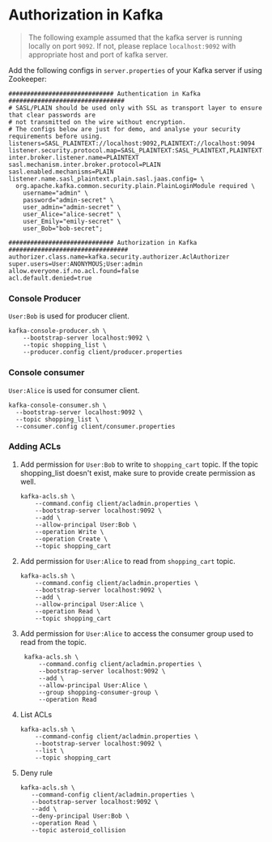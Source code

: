 # Authorization in Kafka

> The following example assumed that the kafka server is running locally on port `9092`.
If not, please replace `localhost:9092` with appropriate host and port of kafka server.

Add the following configs in `server.properties` of your Kafka server if using Zookeeper:

```properties
############################# Authentication in Kafka ################################
# SASL/PLAIN should be used only with SSL as transport layer to ensure that clear passwords are
# not transmitted on the wire without encryption.
# The configs below are just for demo, and analyse your security requirements before using.
listeners=SASL_PLAINTEXT://localhost:9092,PLAINTEXT://localhost:9094
listener.security.protocol.map=SASL_PLAINTEXT:SASL_PLAINTEXT,PLAINTEXT:PLAINTEXT
inter.broker.listener.name=PLAINTEXT
sasl.mechanism.inter.broker.protocol=PLAIN
sasl.enabled.mechanisms=PLAIN
listener.name.sasl_plaintext.plain.sasl.jaas.config= \
  org.apache.kafka.common.security.plain.PlainLoginModule required \
    username="admin" \
    password="admin-secret" \
    user_admin="admin-secret" \
    user_Alice="alice-secret" \
    user_Emily="emily-secret" \
    user_Bob="bob-secret";

############################# Authorization in Kafka #################################
authorizer.class.name=kafka.security.authorizer.AclAuthorizer
super.users=User:ANONYMOUS;User:admin
allow.everyone.if.no.acl.found=false
acl.default.denied=true
```

### Console Producer
`User:Bob` is used for producer client.

```shell
kafka-console-producer.sh \
    --bootstrap-server localhost:9092 \
    --topic shopping_list \
    --producer.config client/producer.properties
```

### Console consumer
`User:Alice` is used for consumer client.

```shell
kafka-console-consumer.sh \
  --bootstrap-server localhost:9092 \
  --topic shopping_list \
  --consumer.config client/consumer.properties
```

### Adding ACLs

1. Add permission for `User:Bob` to write to `shopping_cart` topic.
   If the topic shopping_list doesn't exist, make sure to provide create permission as well.
    ```shell
    kafka-acls.sh \
        --command.config client/acladmin.properties \
        --bootstrap-server localhost:9092 \
        --add \
        --allow-principal User:Bob \
        --operation Write \
        --operation Create \
        --topic shopping_cart
    ```

2. Add permission for `User:Alice` to read from `shopping_cart` topic.
    ```shell
    kafka-acls.sh \
        --command.config client/acladmin.properties \
        --bootstrap-server localhost:9092 \
        --add \
        --allow-principal User:Alice \
        --operation Read \
        --topic shopping_cart
    ```

3. Add permission for `User:Alice` to access the consumer group used to read from the topic.
   ```shell
    kafka-acls.sh \
        --command.config client/acladmin.properties \
        --bootstrap-server localhost:9092 \
        --add \
        --allow-principal User:Alice \
        --group shopping-consumer-group \
        --operation Read
    ```

4. List ACLs
   ```shell
   kafka-acls.sh \
       --command-config client/acladmin.properties \
       --bootstrap-server localhost:9092 \
       --list \
       --topic shopping_cart
   ```

5. Deny rule
   ```shell
   kafka-acls.sh \
      --command-config client/acladmin.properties \
      --bootstrap-server localhost:9092 \
      --add \
      --deny-principal User:Bob \
      --operation Read \
      --topic asteroid_collision
   ```
